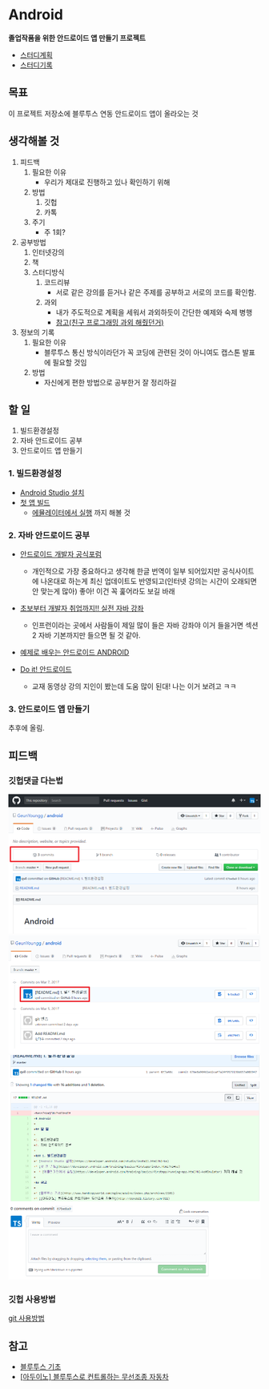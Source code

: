 # Android
**졸업작품을 위한 안드로이드 앱 만들기 프로젝트**

* [스터디계획](./study/study-plan.md)
* [스터디기록](./study/study-record.md)
## 목표

이 프로젝트 저장소에 블루투스 연동 안드로이드 앱이 올라오는 것

## 생각해볼 것

1. 피드백
    1. 필요한 이유
        * 우리가 제대로 진행하고 있나 확인하기 위해
    2. 방법
        1. 깃헙
        2. 카톡
    3. 주기
        * 주 1회?
2. 공부방법
    1. 인터넷강의
    2. 책
    3. 스터디방식
        1. 코드리뷰
            * 서로 같은 강의를 듣거나 같은 주제를 공부하고 서로의 코드를 확인함.
        2. 과외
            * 내가 주도적으로 계획을 세워서 과외하듯이 간단한 예제와 숙제 병행
            * [참고(친구 프로그래밍 과외 해줬던거)](https://github.com/qvil/Python)
3. 정보의 기록
    1. 필요한 이유
        * 블루투스 통신 방식이라던가 꼭 코딩에 관련된 것이 아니여도 캡스톤 발표에 필요할 것임
    2. 방법
        * 자신에게 편한 방법으로 공부한거 잘 정리하길

## 할 일

1. 빌드환경설정
2. 자바 안드로이드 공부
3. 안드로이드 앱 만들기

### 1. 빌드환경설정
* [Android Studio 설치](https://developer.android.com/studio/install.html?hl=ko)
* [첫 앱 빌드](https://developer.android.com/training/basics/firstapp/index.html?hl=ko)
  * [에뮬레이터에서 실행](https://developer.android.com/training/basics/firstapp/running-app.html?hl=ko#Emulator) 까지 해볼 것
  
### 2. 자바 안드로이드 공부

* [안드로이드 개발자 공식포럼](https://developer.android.com/training/index.html)
  * 개인적으로 가장 중요하다고 생각해 한글 번역이 일부 되어있지만 공식사이트에 나온대로 하는게 최신 업데이트도 반영되고(인터넷 강의는 시간이 오래되면 안 맞는게 많아) 좋아! 이건 꼭 훑어라도 보길 바래
* [초보부터 개발자 취업까지!! 실전 자바 강좌](https://www.inflearn.com/course/%EC%8B%A4%EC%A0%84-%EC%9E%90%EB%B0%94-%EA%B0%95%EC%A2%8C/)
  * 인프런이라는 곳에서 사람들이 제일 많이 들은 자바 강좌야 이거 들을거면 섹션2 자바 기본까지만 들으면 될 것 같아.
* [예제로 배우는 안드로이드 ANDROID](https://kairo96.gitbooks.io/android/content/ch0.html)

* [Do it! 안드로이드](https://www.youtube.com/watch?v=xO1TlHzZHFU)
  * 교재 동영상 강의 지인이 봤는데 도움 많이 된대! 나는 이거 보려고 ㅋㅋ

### 3. 안드로이드 앱 만들기

추후에 올림.

## 피드백

### 깃헙댓글 다는법

![](img/image1.png)
![](img/image2.png)
![](img/image3.png)

### 깃헙 사용방법
[git 사용방법](./git.md)

## 참고

* [블루투스 기초](http://www.hardcopyworld.com/ngine/aduino/index.php/archives/2101)
* [[아두이노] 블루투스로 컨트롤하는 무선조종 자동차](http://deneb21.tistory.com/311)
